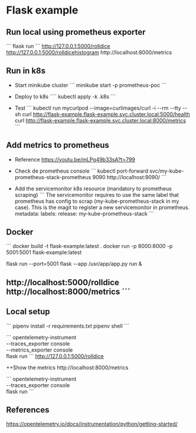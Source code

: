 # Flask example

## Run local using prometheus exporter

´´´
flask run
´´´
http://127.0.0.1:5000/rolldice
http://127.0.0.1:5000/rolldicehistogram
http://localhost:8000/metrics


## Run in k8s

+ Start minikube cluster
´´´
minikube start -p prometheus-poc
´´´

+ Deploy to k8s
´´´`
kubectl apply -k .k8s
´´´

+ Test
´´´
kubectl run mycurlpod --image=curlimages/curl -i --rm --tty -- sh
curl http://flask-example.flask-example.svc.cluster.local:5000/health
curl http://flask-example.flask-example.svc.cluster.local:8000/metrics
´´´

## Add metrics to prometheus
+ Reference
https://youtu.be/mLPg49b33sA?t=799

+ Check de prometheus console
´´´
kubectl port-forward svc/my-kube-prometheus-stack-prometheus 9090
http://localhost:9090/
´´´

+ Add the servicemonitor k8s resource (mandatory to prometheus scraping)
´´´
The servicemonitor requires to use the same label that prometheus has config to scrap (my-kube-prometheus-stack in my case).
This is the magit to register a new servicemonitor in prometheus.
metadata:
  labels:
    release: my-kube-prometheus-stack
´´´

## Docker
´´´
docker build -t flask-example:latest .
docker run -p  8000:8000 -p 5001:5001 flask-example:latest

flask run --port=5001
flask --app /usr/app/app.py run  &

http://localhost:5000/rolldice
http://localhost:8000/metrics
´´´
---

## Local setup
´´´
pipenv install -r requirements.txt
pipenv shell
´´´

´´´
opentelemetry-instrument \
    --traces_exporter console \
    --metrics_exporter console \
    flask run
´´´
http://127.0.0.1:5000/rolldice

++Show the metrics
http://localhost:8000/metrics

´´´
opentelemetry-instrument \
    --traces_exporter console \
    flask run
´´´

## References
https://opentelemetry.io/docs/instrumentation/python/getting-started/